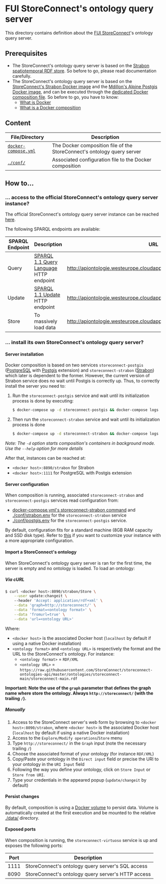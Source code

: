 # FUI StoreConnect's ontology query server

This directory contains definition about the [FUI StoreConnect](https://www.pole-scs.org/projet/storeconnect)'s ontology query server.

## Prerequisites

- The StoreConnect's ontology query server is based on the [Strabon spatiotemporal RDF store](http://www.strabon.di.uoa.gr/). So before to go, please read documentation carefully.
- The StoreConnect's ontology query server is based on the [StoreConnect's Strabon Docker image](https://github.com/StoreConnect/docker-strabon) and the [Mdillon's Alpine Postgis Docker image](https://github.com/appropriate/docker-postgis/tree/master/9.4-2.4/alpine), and can be executed through the [dedicated Docker composition file](./docker-compose.yml). So before to go, you have to know:
    - [What is Docker](https://docs.docker.com/)
    - [What is a Docker composition](https://docs.docker.com/compose/overview/)

## Content

File/Directory                                  | Description
----------------------------------------------- | -----------
[`docker-compose.yml`](./docker-compose.yml)    | The Docker composition file of the StoreConnect's ontology query server
[`./conf/`](./conf)                             | Associated configuration file to the Docker composition

## How to...

### ... access to the official StoreConnect's ontology query server instance?

The official StoreConnect's ontology query server instance can be reached [here](http://apiontologie.westeurope.cloudapp.azure.com:8890/strabon).

The following SPARQL endpoints are available:

SPARQL Endpoint | Description                                                                       | URL
--------------- | --------------------------------------------------------------------------------- | ---------------------------------------------------------------------
Query           | [SPARQL 1.1 Query Language](https://www.w3.org/TR/sparql11-query/) HTTP endpoint  | http://apiontologie.westeurope.cloudapp.azure.com:8890/strabon/Query
Update          | [SPARQL 1.1 Update](https://www.w3.org/TR/sparql11-update/) HTTP endpoint         | http://apiontologie.westeurope.cloudapp.azure.com:8890/strabon/Update
Store           | To massively load data                                                            | http://apiontologie.westeurope.cloudapp.azure.com:8890/strabon/Store

### ... install its own StoreConnect's ontology query server?

#### Server installation

Docker composition is based on two services `storeconnect-postgis` ([PostgreSQL](https://www.postgresql.org/) with [Postgis](http://postgis.net/) extension) and `storeconnect-strabon` ([Strabon](http://www.strabon.di.uoa.gr/)) which later is dependent to the former. However, the current version of Strabon service does no wait until Postgis is correctly up.
Thus, to correctly install the server you need to:
1. Run the `storeconnect-postgis` service and wait until its initialization process is done by executing:
    ```bash
    $ docker-compose up -d storeconnect-postgis && docker-compose logs -f
    ```
2. Then run the `storeconnect-strabon` service and wait until its initialization process is done
    ```bash
    $ docker-compose up -d storeconnect-strabon && docker-compose logs -f
    ```
    
_Note: The `-d` option starts composition's containers in background mode. Use the `--help` option for more details_

After that, instances can be reached at:
- `<docker host>:8890/strabon` for Strabon
- `<docker host>:1111` for PostgreSQL with Postgis extension

#### Server configuration

When composition is running, associated `storeconnect-strabon` and `storeconnect-postgis` services read configuration from:
- [docker-compose.yml's storeconnect-strabon command](./docker-compose.yml) and [./conf/strabon.env](./conf/strabon.env) for the `storeconnect-strabon` service
- [./conf/postgis.env](./conf/postgis.env) for the `storeconnect-postgis` service.

By default, configuration fits for a standard machine (8GB RAM capacity and SSD disk type). Refer to [this](http://www.strabon.di.uoa.gr/download.html) if you want to customize your instance with a more appropriate configuration.

#### Import a StoreConnect's ontology

When StoreConnect's ontology query server is ran for the first time, the server is empty and no ontology is loaded. To load an ontology:

##### Via cURL

```bash
$ curl <docker host>:8090/strabon/Store \
    --user update:changeit \ 
    --header 'Accept: application/rdf+xml' \
    --data 'graph=http://storeconnect/' \
    --data 'format=<ontology format>' \
    --data 'fromurl=true' \
    --data 'url=<ontology URL>'
```

Where:
- `<docker host>` is the associated Docker host (`localhost` by default if using a native Docker installation)
- `<ontology format>` and `<ontology URL>` is respectively the format and the URL to the StoreConnect's ontology. For instance:
    - `<ontology format>` = `RDF/XML`
    - `<ontology URL>` = `https://raw.githubusercontent.com/StoreConnect/storeconnect-ontologies-api/master/ontologies/storeconnect-main/storeconnect-main.rdf`

**Important: Note the use of the `graph` parameter that defines the graph name where store the ontology. Always `http://storeconnect/` (with the trailing `/`).**

##### Manually

1. Access to the StoreConnect server's web form by browsing to `<docker host>:8090/strabon`, where `<docker host>` is the associated Docker host (`localhost` by default if using a native Docker installation)
2. Access to the `Explore/Modify operations`/`Store` menu
3. Type `http://storeconnect/` in the `Graph` input (note the necessary trailing `/`)
4. Choose the associated format of your ontology (for instance `RDF/XML`) 
5. Copy/Paste your ontology in the `Direct input` field or precise the URI to your ontology in the `URI Input` field
6. Following the way you define your ontology, click on `Store Input` or `Store from URI`.
7. Type your credentials in the appeared popup (`update/changeit` by default) 

#### Persist changes

By default, composition is using a [Docker volume](https://docs.docker.com/engine/admin/volumes/volumes/) to persist data. Volume is automatically created at the first execution and be mounted to the relative [./data/](./data) directory. 

#### Exposed ports

When composition is running, the `storeconnect-virtuoso` service is up and exposes the following ports:

Port    | Description
------- | --------------------------------------------------
1111    | StoreConnect's ontology query server's SQL access
8090    | StoreConnect's ontology query server's HTTP access
